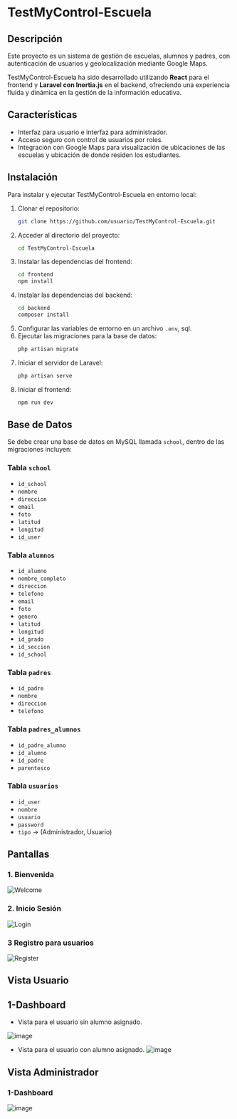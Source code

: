 # TestMyControl-Escuela

## Descripción
Este proyecto es un sistema de gestión de escuelas, alumnos y padres, con autenticación de usuarios y geolocalización mediante Google Maps.

TestMyControl-Escuela ha sido desarrollado utilizando **React** para el frontend y **Laravel con Inertia.js** en el backend, ofreciendo una experiencia fluida y dinámica en la gestión de la información educativa.

## Características
- Interfaz para usuario e interfaz para administrador.
- Acceso seguro con control de usuarios por roles.
- Integración con Google Maps para visualización de ubicaciones de las escuelas y ubicación de 
donde residen los estudiantes.

## Instalación
Para instalar y ejecutar TestMyControl-Escuela en entorno local:

1. Clonar el repositorio:
   ```bash
   git clone https://github.com/usuario/TestMyControl-Escuela.git
   ```
2. Acceder al directorio del proyecto:
   ```bash
   cd TestMyControl-Escuela
   ```
3. Instalar las dependencias del frontend:
   ```bash
   cd frontend
   npm install
   ```
4. Instalar las dependencias del backend:
   ```bash
   cd backend
   composer install
   ```
5. Configurar las variables de entorno en un archivo `.env`, sql.
6. Ejecutar las migraciones para la base de datos:
   ```bash
   php artisan migrate
   ```
7. Iniciar el servidor de Laravel:
   ```bash
   php artisan serve
   ```
8. Iniciar el frontend:
   ```bash
   npm run dev
   ```



## Base de Datos
Se debe crear una base de datos en MySQL llamada `school`, dentro de las migraciones incluyen:

### Tabla `school`
- `id_school`
- `nombre`
- `direccion`
- `email`
- `foto`
- `latitud`
- `longitud`
- `id_user`

### Tabla `alumnos`
- `id_alumno`
- `nombre_completo`
- `direccion`
- `telefono`
- `email`
- `foto`
- `genero`
- `latitud`
- `longitud`
- `id_grado`
- `id_seccion`
- `id_school`

### Tabla `padres`
- `id_padre`
- `nombre`
- `direccion`
- `telefono`

### Tabla `padres_alumnos`
- `id_padre_alumno`
- `id_alumno`
- `id_padre`
- `parentesco`

### Tabla `usuarios`
- `id_user`
- `nombre`
- `usuario`
- `password`
- `tipo` -> (Administrador, Usuario)


## Pantallas 
### 1. Bienvenida 
![Welcome](https://github.com/user-attachments/assets/e9b87872-2be6-494d-856a-cf61ae97f3fb)

### 2. Inicio Sesión 
![Login](https://github.com/user-attachments/assets/50871a71-c70c-4e38-90ee-f2c460be9d55)

### 3 Registro para usuarios 
![Register](https://github.com/user-attachments/assets/3255c9d1-5663-4d64-85ef-54d2292aece3)

## Vista Usuario

## 1-Dashboard
- Vista para el usuario sin alumno asignado.

![image](https://github.com/user-attachments/assets/e59b2e62-4a66-4c48-9883-efee28ed3fed)


- Vista para el usuario con alumno asignado.
![image](https://github.com/user-attachments/assets/e891564b-3d0d-49eb-affd-022524f612d4)

## Vista Administrador

### 1-Dashboard
![image](https://github.com/user-attachments/assets/cbf007aa-cd71-4784-9436-051cd49c2df0)




